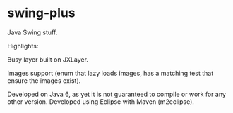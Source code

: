 swing-plus
==========

Java Swing stuff.

Highlights:

Busy layer built on JXLayer.

Images support (enum that lazy loads images, has a matching test that ensure the images exist).

Developed on Java 6, as yet it is not guaranteed to compile or work for any other version.
Developed using Eclipse with Maven (m2eclipse).
